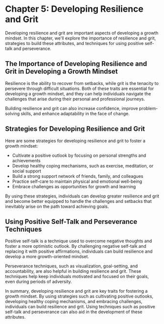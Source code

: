 Chapter 5: Developing Resilience and Grit
=========================================

Developing resilience and grit are important aspects of developing a growth mindset. In this chapter, we'll explore the importance of resilience and grit, strategies to build these attributes, and techniques for using positive self-talk and perseverance.

The Importance of Developing Resilience and Grit in Developing a Growth Mindset
-------------------------------------------------------------------------------

Resilience is the ability to recover from setbacks, while grit is the tenacity to persevere through difficult situations. Both of these traits are essential for developing a growth mindset, and they can help individuals navigate the challenges that arise during their personal and professional journeys.

Building resilience and grit can also increase confidence, improve problem-solving skills, and enhance adaptability in the face of change.

Strategies for Developing Resilience and Grit
---------------------------------------------

Here are some strategies for developing resilience and grit to foster a growth mindset:

* Cultivate a positive outlook by focusing on personal strengths and achievements
* Develop healthy coping mechanisms, such as exercise, meditation, or social support
* Build a strong support network of friends, family, and colleagues
* Practice self-care to maintain physical and emotional well-being
* Embrace challenges as opportunities for growth and learning

By using these strategies, individuals can develop greater resilience and grit and become better equipped to handle the challenges and setbacks that inevitably arise on the path toward achieving goals.

Using Positive Self-Talk and Perseverance Techniques
----------------------------------------------------

Positive self-talk is a technique used to overcome negative thoughts and foster a more optimistic outlook. By challenging negative self-talk and replacing it with positive affirmations, individuals can build resilience and develop a more growth-oriented mindset.

Perseverance techniques, such as visualization, goal-setting, and accountability, are also helpful in building resilience and grit. These techniques help keep individuals motivated and focused on their goals, even during periods of adversity.

In summary, developing resilience and grit are key traits for fostering a growth mindset. By using strategies such as cultivating positive outlooks, developing healthy coping mechanisms, and embracing challenges, individuals can build resilience and grit. Using techniques such as positive self-talk and perseverance can also aid in the development of these attributes.
